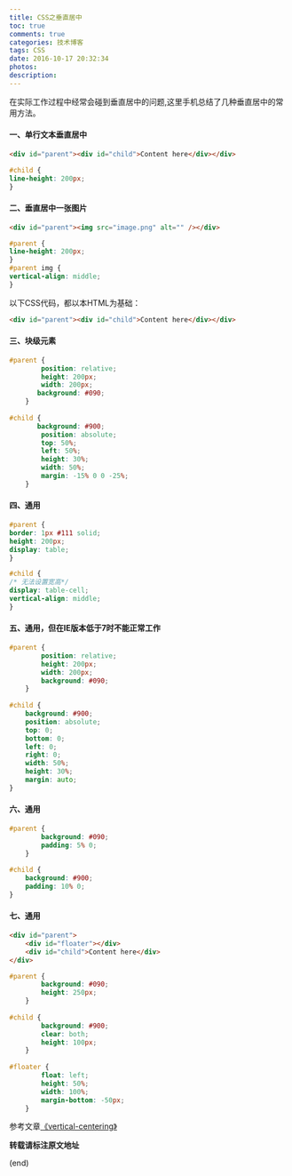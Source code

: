 ```yaml
---
title: CSS之垂直居中
toc: true
comments: true
categories: 技术博客
tags: CSS
date: 2016-10-17 20:32:34
photos:
description:
---
```


在实际工作过程中经常会碰到垂直居中的问题,这里手机总结了几种垂直居中的常用方法。
<!--more-->

#### 一、单行文本垂直居中

```html
<div id="parent"><div id="child">Content here</div></div>
```

```css
#child {
line-height: 200px;
}
```

#### 二、垂直居中一张图片

```html
<div id="parent"><img src="image.png" alt="" /></div>
```

```css
#parent {
line-height: 200px;
}
#parent img {
vertical-align: middle;
}
```

以下CSS代码，都以本HTML为基础：

```html
<div id="parent"><div id="child">Content here</div></div>
```
 
#### 三、块级元素

```css
#parent {
        position: relative;
        height: 200px;
        width: 200px;
       background: #090;
    }
    
#child {
       background: #900;
        position: absolute;
        top: 50%;
        left: 50%;
        height: 30%;
        width: 50%;
        margin: -15% 0 0 -25%;
    }
```

#### 四、通用

```css
#parent {
border: 1px #111 solid;
height: 200px;
display: table;
}

#child {
/* 无法设置宽高*/
display: table-cell;
vertical-align: middle;
}
```

#### 五、通用，但在IE版本低于7时不能正常工作

```css
#parent {
        position: relative;
        height: 200px;
        width: 200px;
        background: #090;
    }
    
#child {
    background: #900;
    position: absolute;
    top: 0;
    bottom: 0;
    left: 0;
    right: 0;
    width: 50%;
    height: 30%;
    margin: auto;
}
```

 

#### 六、通用

```css
#parent {
        background: #090;
        padding: 5% 0;
    }
    
#child {
    background: #900;
    padding: 10% 0;
}
```

#### 七、通用

```html
<div id="parent">
    <div id="floater"></div>
    <div id="child">Content here</div>
</div>
```

```css
#parent {
        background: #090;
        height: 250px;
    }
    
#child {
        background: #900;
        clear: both;
        height: 100px;
    }
    
#floater {
        float: left;
        height: 50%;
        width: 100%;
        margin-bottom: -50px;
    }
```

参考文章[《vertical-centering》](http://vanseodesign.com/css/vertical-centering/)

**转载请标注原文地址**

(end)
